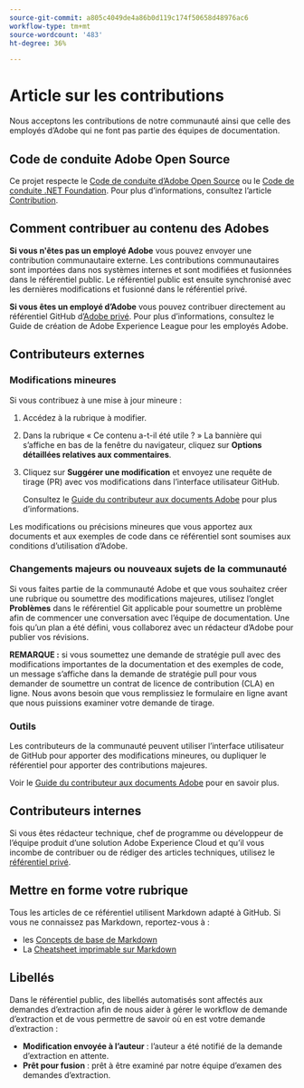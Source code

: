 ```yaml
---
source-git-commit: a805c4049de4a86b0d119c174f50658d48976ac6
workflow-type: tm+mt
source-wordcount: '483'
ht-degree: 36%

---
```

# Article sur les contributions

Nous acceptons les contributions de notre communauté ainsi que celle des employés d’Adobe qui ne font pas partie des équipes de documentation.

## Code de conduite Adobe Open Source

Ce projet respecte le [Code de conduite d’Adobe Open Source](code-of-conduct.md) ou le [Code de conduite .NET Foundation](https://dotnetfoundation.org/code-of-conduct). Pour plus d’informations, consultez l’article [Contribution](contributing.md).

## Comment contribuer au contenu des Adobes

**Si vous n&#39;êtes pas un employé Adobe** vous pouvez envoyer une contribution communautaire externe. Les contributions communautaires sont importées dans nos systèmes internes et sont modifiées et fusionnées dans le référentiel public. Le référentiel public est ensuite synchronisé avec les dernières modifications et fusionné dans le référentiel privé.

**Si vous êtes un employé d’Adobe** vous pouvez contribuer directement au référentiel GitHub d’[Adobe privé](https://git.corp.adobe.com/AdobeDocs/). Pour plus d’informations, consultez le Guide de création de Adobe Experience League pour les employés Adobe.

## Contributeurs externes

### Modifications mineures

Si vous contribuez à une mise à jour mineure :

1. Accédez à la rubrique à modifier.
1. Dans la rubrique « Ce contenu a-t-il été utile ? » La bannière qui s’affiche en bas de la fenêtre du navigateur, cliquez sur **Options détaillées relatives aux commentaires**.
1. Cliquez sur **Suggérer une modification** et envoyez une requête de tirage (PR) avec vos modifications dans l’interface utilisateur GitHub.

   Consultez le [Guide du contributeur aux documents Adobe](https://experienceleague.adobe.com/docs/contributor/contributor-guide/introduction.html?lang=fr) pour plus d’informations.

Les modifications ou précisions mineures que vous apportez aux documents et aux exemples de code dans ce référentiel sont soumises aux conditions d’utilisation d’Adobe.

### Changements majeurs ou nouveaux sujets de la communauté

Si vous faites partie de la communauté Adobe et que vous souhaitez créer une rubrique ou soumettre des modifications majeures, utilisez l’onglet **Problèmes** dans le référentiel Git applicable pour soumettre un problème afin de commencer une conversation avec l’équipe de documentation. Une fois qu’un plan a été défini, vous collaborez avec un rédacteur d’Adobe pour publier vos révisions.

**REMARQUE :** si vous soumettez une demande de stratégie pull avec des modifications importantes de la documentation et des exemples de code, un message s’affiche dans la demande de stratégie pull pour vous demander de soumettre un contrat de licence de contribution (CLA) en ligne. Nous avons besoin que vous remplissiez le formulaire en ligne avant que nous puissions examiner votre demande de tirage.

### Outils

Les contributeurs de la communauté peuvent utiliser l’interface utilisateur de GitHub pour apporter des modifications mineures, ou dupliquer le référentiel pour apporter des contributions majeures.

Voir le [Guide du contributeur aux documents Adobe](https://experienceleague.adobe.com/docs/contributor/contributor-guide/introduction.html?lang=fr) pour en savoir plus.

## Contributeurs internes

Si vous êtes rédacteur technique, chef de programme ou développeur de l’équipe produit d’une solution Adobe Experience Cloud et qu’il vous incombe de contribuer ou de rédiger des articles techniques, utilisez le [référentiel privé](https://git.corp.adobe.com/AdobeDocs).

## Mettre en forme votre rubrique

Tous les articles de ce référentiel utilisent Markdown adapté à GitHub. Si vous ne connaissez pas Markdown, reportez-vous à :

* les [Concepts de base de Markdown](https://docs.github.com/fr/get-started/writing-on-github/getting-started-with-writing-and-formatting-on-github)
* La [Cheatsheet imprimable sur Markdown](https://guides.github.com/pdfs/markdown-cheatsheet-online.pdf)

## Libellés

Dans le référentiel public, des libellés automatisés sont affectés aux demandes d’extraction afin de nous aider à gérer le workflow de demande d’extraction et de vous permettre de savoir où en est votre demande d’extraction :

* **Modification envoyée à l’auteur** : l’auteur a été notifié de la demande d’extraction en attente.
* **Prêt pour fusion** : prêt à être examiné par notre équipe d’examen des demandes d’extraction.
